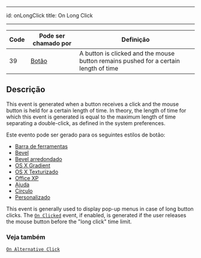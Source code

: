 - - -
id: onLongClick title: On Long Click
- - -

| Code | Pode ser chamado por                    | Definição                                                                            |
| ---- | --------------------------------------- | ------------------------------------------------------------------------------------ |
| 39   | [Botão](FormObjects/button_overview.md) | A button is clicked and the mouse button remains pushed for a certain length of time |


## Descrição

This event is generated when a button receives a click and the mouse button is held for a certain length of time. In theory, the length of time for which this event is generated is equal to the maximum length of time separating a double-click, as defined in the system preferences.

Este evento pode ser gerado para os seguintes estilos de botão:

- [Barra de ferramentas](FormObjects/button_overview.md#toolbar)
- [Bevel](FormObjects/button_overview.md#bevel)
- [Bevel arredondado](FormObjects/button_overview.md#rounded-bevel)
- [OS X Gradient](FormObjects/button_overview.md#os-x-gradient)
- [OS X Texturizado](FormObjects/button_overview.md#os-x-textured)
- [Office XP](FormObjects/button_overview.md#office-xp)
- [Ajuda](FormObjects/button_overview.md#help)
- [Círculo](FormObjects/button_overview.md#circle)
- [Personalizado](FormObjects/button_overview.md#custom)

This event is generally used to display pop-up menus in case of long button clicks. The [`On Clicked`](onClicked.md) event, if enabled, is generated if the user releases the mouse button before the "long click" time limit.

### Veja também
[`On Alternative Click`](onAlternativeClick.md)